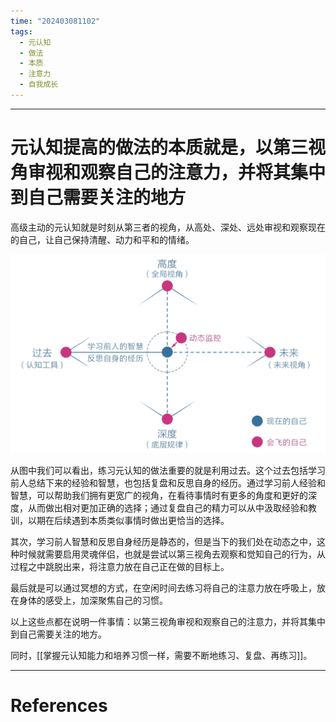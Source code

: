 ```yaml
---
time: "202403081102"
tags:
  - 元认知
  - 做法
  - 本质
  - 注意力
  - 自我成长
---
```


--- 
# 元认知提高的做法的本质就是，以第三视角审视和观察自己的注意力，并将其集中到自己需要关注的地方

高级主动的元认知就是时刻从第三者的视角，从高处、深处、远处审视和观察现在的自己，让自己保持清醒、动力和平和的情绪。

![image.png](https://raw.githubusercontent.com/TsingtenHsu/image-hosting/PicGo/202402221001060.png)

从图中我们可以看出，练习元认知的做法重要的就是利用过去。这个过去包括学习前人总结下来的经验和智慧，也包括复盘和反思自身的经历。通过学习前人经验和智慧，可以帮助我们拥有更宽广的视角，在看待事情时有更多的角度和更好的深度，从而做出相对更加正确的选择；通过复盘自己的精力可以从中汲取经验和教训，以期在后续遇到本质类似事情时做出更恰当的选择。

其次，学习前人智慧和反思自身经历是静态的，但是当下的我们处在动态之中，这种时候就需要启用灵魂伴侣，也就是尝试以第三视角去观察和觉知自己的行为，从过程之中跳脱出来，将注意力放在自己正在做的目标上。

最后就是可以通过冥想的方式，在空闲时间去练习将自己的注意力放在呼吸上，放在身体的感受上，加深聚焦自己的习惯。

以上这些点都在说明一件事情：以第三视角审视和观察自己的注意力，并将其集中到自己需要关注的地方。

同时，[[掌握元认知能力和培养习惯一样，需要不断地练习、复盘、再练习]]。

---
# References

